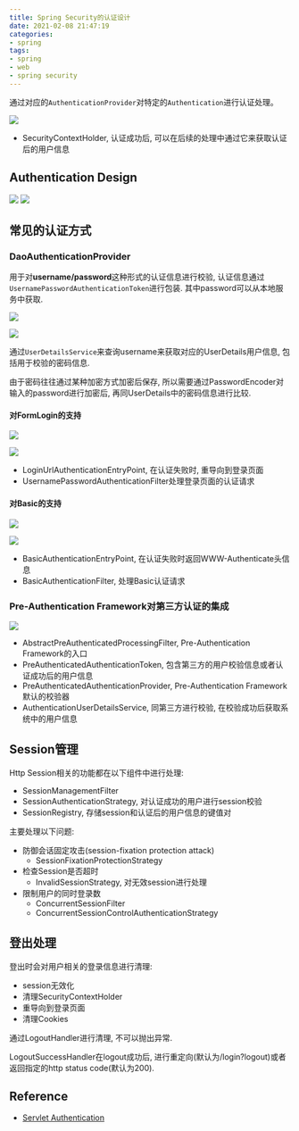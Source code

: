 ```yaml
---
title: Spring Security的认证设计
date: 2021-02-08 21:47:19
categories:
- spring
tags:
- spring
- web
- spring security
---
```


通过对应的`AuthenticationProvider`对特定的`Authentication`进行认证处理。

<!--more-->

![](authorization-flow.png)

- SecurityContextHolder, 认证成功后, 可以在后续的处理中通过它来获取认证后的用户信息

## Authentication Design

![](authentication-design.png)
![](provider-manager.png)

## 常见的认证方式

### DaoAuthenticationProvider

用于对**username/password**这种形式的认证信息进行校验,
认证信息通过`UsernamePasswordAuthenticationToken`进行包装.
其中password可以从本地服务中获取.

![](dao-authentication-provider.png)

![](dao-authentication-provider-design.png)

通过`UserDetailsService`来查询username来获取对应的UserDetails用户信息, 包括用于校验的密码信息.

由于密码往往通过某种加密方式加密后保存,
所以需要通过PasswordEncoder对输入的password进行加密后, 再同UserDetails中的密码信息进行比较.

#### 对FormLogin的支持

![](form-login.png)

![](form-login-design.png)

- LoginUrlAuthenticationEntryPoint, 在认证失败时, 重导向到登录页面
- UsernamePasswordAuthenticationFilter处理登录页面的认证请求

#### 对Basic的支持

![](basic-login-flow.png)

![](basic-login-design.png)

- BasicAuthenticationEntryPoint, 在认证失败时返回WWW-Authenticate头信息
- BasicAuthenticationFilter, 处理Basic认证请求

### Pre-Authentication Framework对第三方认证的集成

![](Pre-Authentication-design.png)

- AbstractPreAuthenticatedProcessingFilter, Pre-Authentication Framework的入口
- PreAuthenticatedAuthenticationToken, 包含第三方的用户校验信息或者认证成功后的用户信息
- PreAuthenticatedAuthenticationProvider, Pre-Authentication Framework默认的校验器
- AuthenticationUserDetailsService, 同第三方进行校验, 在校验成功后获取系统中的用户信息

## Session管理

Http Session相关的功能都在以下组件中进行处理:

- SessionManagementFilter
- SessionAuthenticationStrategy, 对认证成功的用户进行session校验
- SessionRegistry, 存储session和认证后的用户信息的键值对

主要处理以下问题:

- 防御会话固定攻击(session-fixation protection attack)
  - SessionFixationProtectionStrategy
- 检查Session是否超时
  - InvalidSessionStrategy, 对无效session进行处理
- 限制用户的同时登录数
  - ConcurrentSessionFilter
  - ConcurrentSessionControlAuthenticationStrategy

## 登出处理

登出时会对用户相关的登录信息进行清理:

- session无效化
- 清理SecurityContextHolder
- 重导向到登录页面
- 清理Cookies

通过LogoutHandler进行清理, 不可以抛出异常.

LogoutSuccessHandler在logout成功后,
进行重定向(默认为/login?logout)或者返回指定的http status code(默认为200).

## Reference

- [Servlet Authentication](https://docs.spring.io/spring-security/site/docs/5.4.2/reference/html5/#servlet-authentication)
